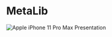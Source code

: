 # MetaLib

![Apple iPhone 11 Pro Max Presentation](https://github.com/Vasseurr/MetaLib/assets/67058617/6aea2535-8032-454e-9a50-702c37aced50)
